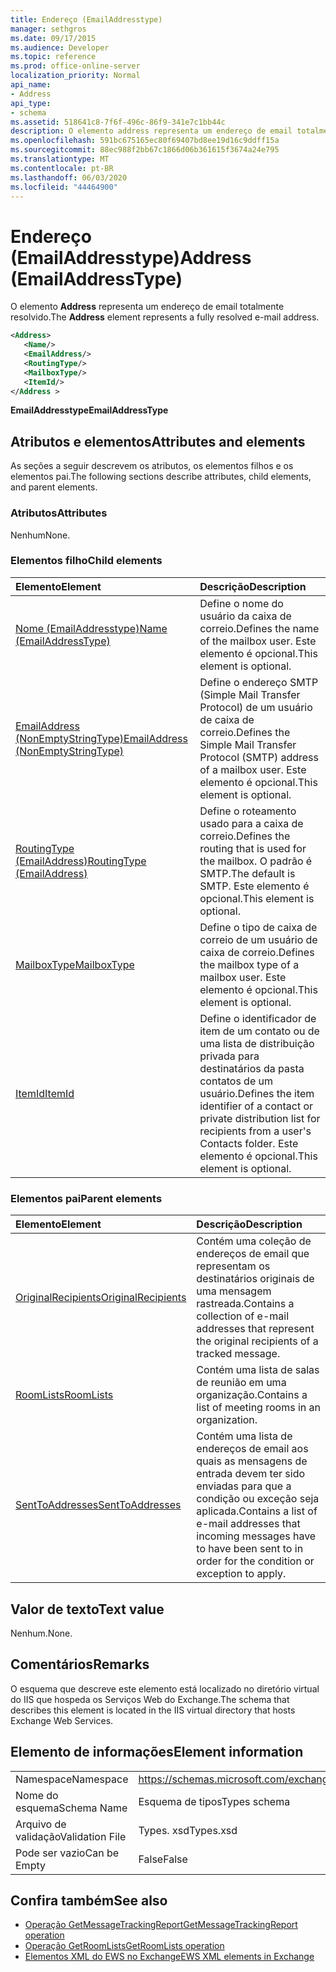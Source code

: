 ```yaml
---
title: Endereço (EmailAddresstype)
manager: sethgros
ms.date: 09/17/2015
ms.audience: Developer
ms.topic: reference
ms.prod: office-online-server
localization_priority: Normal
api_name:
- Address
api_type:
- schema
ms.assetid: 518641c8-7f6f-496c-86f9-341e7c1bb44c
description: O elemento address representa um endereço de email totalmente resolvido.
ms.openlocfilehash: 591bc675165ec80f69407bd8ee19d16c9ddff15a
ms.sourcegitcommit: 88ec988f2bb67c1866d06b361615f3674a24e795
ms.translationtype: MT
ms.contentlocale: pt-BR
ms.lasthandoff: 06/03/2020
ms.locfileid: "44464900"
---
```

# <a name="address-emailaddresstype"></a><span data-ttu-id="07be4-103">Endereço (EmailAddresstype)</span><span class="sxs-lookup"><span data-stu-id="07be4-103">Address (EmailAddressType)</span></span>

<span data-ttu-id="07be4-104">O elemento **Address** representa um endereço de email totalmente resolvido.</span><span class="sxs-lookup"><span data-stu-id="07be4-104">The **Address** element represents a fully resolved e-mail address.</span></span> 
  
```XML
<Address>
   <Name/>
   <EmailAddress/>
   <RoutingType/>
   <MailboxType/>
   <ItemId/>
</Address >
```

 <span data-ttu-id="07be4-105">**EmailAddresstype**</span><span class="sxs-lookup"><span data-stu-id="07be4-105">**EmailAddressType**</span></span>
## <a name="attributes-and-elements"></a><span data-ttu-id="07be4-106">Atributos e elementos</span><span class="sxs-lookup"><span data-stu-id="07be4-106">Attributes and elements</span></span>

<span data-ttu-id="07be4-107">As seções a seguir descrevem os atributos, os elementos filhos e os elementos pai.</span><span class="sxs-lookup"><span data-stu-id="07be4-107">The following sections describe attributes, child elements, and parent elements.</span></span>
  
### <a name="attributes"></a><span data-ttu-id="07be4-108">Atributos</span><span class="sxs-lookup"><span data-stu-id="07be4-108">Attributes</span></span>

<span data-ttu-id="07be4-109">Nenhum</span><span class="sxs-lookup"><span data-stu-id="07be4-109">None.</span></span>
  
### <a name="child-elements"></a><span data-ttu-id="07be4-110">Elementos filho</span><span class="sxs-lookup"><span data-stu-id="07be4-110">Child elements</span></span>

|<span data-ttu-id="07be4-111">**Elemento**</span><span class="sxs-lookup"><span data-stu-id="07be4-111">**Element**</span></span>|<span data-ttu-id="07be4-112">**Descrição**</span><span class="sxs-lookup"><span data-stu-id="07be4-112">**Description**</span></span>|
|:-----|:-----|
|[<span data-ttu-id="07be4-113">Nome (EmailAddresstype)</span><span class="sxs-lookup"><span data-stu-id="07be4-113">Name (EmailAddressType)</span></span>](name-emailaddresstype.md) <br/> |<span data-ttu-id="07be4-114">Define o nome do usuário da caixa de correio.</span><span class="sxs-lookup"><span data-stu-id="07be4-114">Defines the name of the mailbox user.</span></span> <span data-ttu-id="07be4-115">Este elemento é opcional.</span><span class="sxs-lookup"><span data-stu-id="07be4-115">This element is optional.</span></span>  <br/> |
|[<span data-ttu-id="07be4-116">EmailAddress (NonEmptyStringType)</span><span class="sxs-lookup"><span data-stu-id="07be4-116">EmailAddress (NonEmptyStringType)</span></span>](emailaddress-nonemptystringtype.md) <br/> |<span data-ttu-id="07be4-117">Define o endereço SMTP (Simple Mail Transfer Protocol) de um usuário de caixa de correio.</span><span class="sxs-lookup"><span data-stu-id="07be4-117">Defines the Simple Mail Transfer Protocol (SMTP) address of a mailbox user.</span></span> <span data-ttu-id="07be4-118">Este elemento é opcional.</span><span class="sxs-lookup"><span data-stu-id="07be4-118">This element is optional.</span></span>  <br/> |
|[<span data-ttu-id="07be4-119">RoutingType (EmailAddress)</span><span class="sxs-lookup"><span data-stu-id="07be4-119">RoutingType (EmailAddress)</span></span>](routingtype-emailaddress.md) <br/> |<span data-ttu-id="07be4-120">Define o roteamento usado para a caixa de correio.</span><span class="sxs-lookup"><span data-stu-id="07be4-120">Defines the routing that is used for the mailbox.</span></span> <span data-ttu-id="07be4-121">O padrão é SMTP.</span><span class="sxs-lookup"><span data-stu-id="07be4-121">The default is SMTP.</span></span> <span data-ttu-id="07be4-122">Este elemento é opcional.</span><span class="sxs-lookup"><span data-stu-id="07be4-122">This element is optional.</span></span>  <br/> |
|[<span data-ttu-id="07be4-123">MailboxType</span><span class="sxs-lookup"><span data-stu-id="07be4-123">MailboxType</span></span>](mailboxtype.md) <br/> |<span data-ttu-id="07be4-124">Define o tipo de caixa de correio de um usuário de caixa de correio.</span><span class="sxs-lookup"><span data-stu-id="07be4-124">Defines the mailbox type of a mailbox user.</span></span> <span data-ttu-id="07be4-125">Este elemento é opcional.</span><span class="sxs-lookup"><span data-stu-id="07be4-125">This element is optional.</span></span>  <br/> |
|[<span data-ttu-id="07be4-126">ItemId</span><span class="sxs-lookup"><span data-stu-id="07be4-126">ItemId</span></span>](itemid.md) <br/> |<span data-ttu-id="07be4-127">Define o identificador de item de um contato ou de uma lista de distribuição privada para destinatários da pasta contatos de um usuário.</span><span class="sxs-lookup"><span data-stu-id="07be4-127">Defines the item identifier of a contact or private distribution list for recipients from a user's Contacts folder.</span></span> <span data-ttu-id="07be4-128">Este elemento é opcional.</span><span class="sxs-lookup"><span data-stu-id="07be4-128">This element is optional.</span></span>  <br/> |
   
### <a name="parent-elements"></a><span data-ttu-id="07be4-129">Elementos pai</span><span class="sxs-lookup"><span data-stu-id="07be4-129">Parent elements</span></span>

|<span data-ttu-id="07be4-130">**Elemento**</span><span class="sxs-lookup"><span data-stu-id="07be4-130">**Element**</span></span>|<span data-ttu-id="07be4-131">**Descrição**</span><span class="sxs-lookup"><span data-stu-id="07be4-131">**Description**</span></span>|
|:-----|:-----|
|[<span data-ttu-id="07be4-132">OriginalRecipients</span><span class="sxs-lookup"><span data-stu-id="07be4-132">OriginalRecipients</span></span>](originalrecipients.md) <br/> |<span data-ttu-id="07be4-133">Contém uma coleção de endereços de email que representam os destinatários originais de uma mensagem rastreada.</span><span class="sxs-lookup"><span data-stu-id="07be4-133">Contains a collection of e-mail addresses that represent the original recipients of a tracked message.</span></span>  <br/> |
|[<span data-ttu-id="07be4-134">RoomLists</span><span class="sxs-lookup"><span data-stu-id="07be4-134">RoomLists</span></span>](roomlists.md) <br/> |<span data-ttu-id="07be4-135">Contém uma lista de salas de reunião em uma organização.</span><span class="sxs-lookup"><span data-stu-id="07be4-135">Contains a list of meeting rooms in an organization.</span></span>  <br/> |
|[<span data-ttu-id="07be4-136">SentToAddresses</span><span class="sxs-lookup"><span data-stu-id="07be4-136">SentToAddresses</span></span>](senttoaddresses.md) <br/> |<span data-ttu-id="07be4-137">Contém uma lista de endereços de email aos quais as mensagens de entrada devem ter sido enviadas para que a condição ou exceção seja aplicada.</span><span class="sxs-lookup"><span data-stu-id="07be4-137">Contains a list of e-mail addresses that incoming messages have to have been sent to in order for the condition or exception to apply.</span></span>  <br/> |
   
## <a name="text-value"></a><span data-ttu-id="07be4-138">Valor de texto</span><span class="sxs-lookup"><span data-stu-id="07be4-138">Text value</span></span>

<span data-ttu-id="07be4-139">Nenhum.</span><span class="sxs-lookup"><span data-stu-id="07be4-139">None.</span></span>
  
## <a name="remarks"></a><span data-ttu-id="07be4-140">Comentários</span><span class="sxs-lookup"><span data-stu-id="07be4-140">Remarks</span></span>

<span data-ttu-id="07be4-141">O esquema que descreve este elemento está localizado no diretório virtual do IIS que hospeda os Serviços Web do Exchange.</span><span class="sxs-lookup"><span data-stu-id="07be4-141">The schema that describes this element is located in the IIS virtual directory that hosts Exchange Web Services.</span></span>
  
## <a name="element-information"></a><span data-ttu-id="07be4-142">Elemento de informações</span><span class="sxs-lookup"><span data-stu-id="07be4-142">Element information</span></span>

|||
|:-----|:-----|
|<span data-ttu-id="07be4-143">Namespace</span><span class="sxs-lookup"><span data-stu-id="07be4-143">Namespace</span></span>  <br/> |https://schemas.microsoft.com/exchange/services/2006/types  <br/> |
|<span data-ttu-id="07be4-144">Nome do esquema</span><span class="sxs-lookup"><span data-stu-id="07be4-144">Schema Name</span></span>  <br/> |<span data-ttu-id="07be4-145">Esquema de tipos</span><span class="sxs-lookup"><span data-stu-id="07be4-145">Types schema</span></span>  <br/> |
|<span data-ttu-id="07be4-146">Arquivo de validação</span><span class="sxs-lookup"><span data-stu-id="07be4-146">Validation File</span></span>  <br/> |<span data-ttu-id="07be4-147">Types. xsd</span><span class="sxs-lookup"><span data-stu-id="07be4-147">Types.xsd</span></span>  <br/> |
|<span data-ttu-id="07be4-148">Pode ser vazio</span><span class="sxs-lookup"><span data-stu-id="07be4-148">Can be Empty</span></span>  <br/> |<span data-ttu-id="07be4-149">False</span><span class="sxs-lookup"><span data-stu-id="07be4-149">False</span></span>  <br/> |
   
## <a name="see-also"></a><span data-ttu-id="07be4-150">Confira também</span><span class="sxs-lookup"><span data-stu-id="07be4-150">See also</span></span>

- [<span data-ttu-id="07be4-151">Operação GetMessageTrackingReport</span><span class="sxs-lookup"><span data-stu-id="07be4-151">GetMessageTrackingReport operation</span></span>](getmessagetrackingreport-operation.md) 
- [<span data-ttu-id="07be4-152">Operação GetRoomLists</span><span class="sxs-lookup"><span data-stu-id="07be4-152">GetRoomLists operation</span></span>](getroomlists-operation.md)
- [<span data-ttu-id="07be4-153">Elementos XML do EWS no Exchange</span><span class="sxs-lookup"><span data-stu-id="07be4-153">EWS XML elements in Exchange</span></span>](ews-xml-elements-in-exchange.md)

